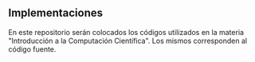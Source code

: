 ## Implementaciones
En este repositorio serán colocados los códigos utilizados en la materia "Introducción a la Computación Científica". 
Los mismos corresponden al código fuente.
